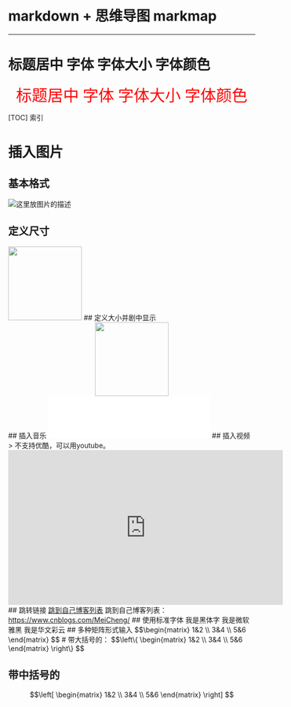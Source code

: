 # markdown + 思维导图 markmap
---
# 标题居中 字体 字体大小 字体颜色
<center> <font face="楷体" size=6 color=red> 标题居中 字体 字体大小 字体颜色 </font> </center>

[TOC] 索引

#  插入图片
## 基本格式
![这里放图片的描述](这里放图片链接或者本地绝对路径地址)

## 定义尺寸
<img width = '150' height = '150' src= "https://图片地址"/>
## 定义大小并剧中显示
<div align=center><img width = '150' height = '150' src="https://图片地址"/></div>
## 插入音乐
<iframe frameborder="no" border="0" marginwidth="0" marginheight="0" width=330 height=86 src="//music.163.com/outchain/player?type=2&id=528478901&auto=1&height=66"></iframe>
## 插入视频
> 不支持优酷，可以用youtube。
<iframe width="560" height="315" src="https://www.youtube.com/embed/Ilg3gGewQ5U" frameborder="0" allowfullscreen></iframe>
## 跳转链接
<a href="https://www.cnblogs.com/MeiCheng/" target="_blank">跳到自己博客列表</a>
跳到自己博客列表：<a href="https://www.cnblogs.com/MeiCheng/" 
target="_blank">https://www.cnblogs.com/MeiCheng/</a>
## 使用标准字体
<font face="黑体">我是黑体字</font>
<font face="微软雅黑">我是微软雅黑</font>
<font face="STCAIYUN">我是华文彩云</font>
## 多种矩阵形式输入
$$\begin{matrix}
1&2 \\  3&4 \\ 5&6
\end{matrix}
$$
# 带大括号的：
$$\left\{
\begin{matrix}
1&2 \\  3&4 \\ 5&6
\end{matrix}
\right\}
$$

## 带中括号的
$$\left[
\begin{matrix}
1&2 \\  3&4 \\ 5&6
\end{matrix}
\right]
$$
